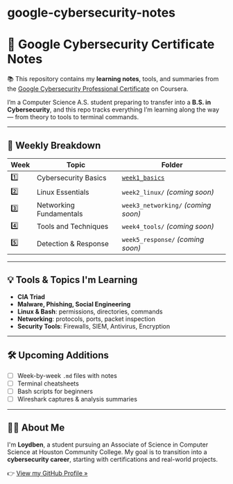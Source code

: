 # google-cybersecurity-notes

# 🔐 Google Cybersecurity Certificate Notes

📚 This repository contains my **learning notes**, tools, and summaries from the [Google Cybersecurity Professional Certificate](https://www.coursera.org/professional-certificates/google-cybersecurity) on Coursera.

I’m a Computer Science A.S. student preparing to transfer into a **B.S. in Cybersecurity**, and this repo tracks everything I’m learning along the way — from theory to tools to terminal commands.

---

## 📅 Weekly Breakdown

| Week | Topic | Folder |
|------|-----------------------------|--------|
| 1️⃣ | Cybersecurity Basics         | [`week1_basics`](./week1_basics) |
| 2️⃣ | Linux Essentials             | `week2_linux/` *(coming soon)* |
| 3️⃣ | Networking Fundamentals      | `week3_networking/` *(coming soon)* |
| 4️⃣ | Tools and Techniques         | `week4_tools/` *(coming soon)* |
| 5️⃣ | Detection & Response         | `week5_response/` *(coming soon)* |

---

## 💡 Tools & Topics I'm Learning

- **CIA Triad**
- **Malware, Phishing, Social Engineering**
- **Linux & Bash**: permissions, directories, commands
- **Networking**: protocols, ports, packet inspection
- **Security Tools**: Firewalls, SIEM, Antivirus, Encryption

---

## 🛠️ Upcoming Additions
- [ ] Week-by-week `.md` files with notes
- [ ] Terminal cheatsheets
- [ ] Bash scripts for beginners
- [ ] Wireshark captures & analysis summaries

---

## 🙋‍♂️ About Me

I'm **Loydben**, a student pursuing an Associate of Science in Computer Science at Houston Community College. My goal is to transition into a **cybersecurity career**, starting with certifications and real-world projects.

👉 [View my GitHub Profile »](https://github.com/Loydben)

